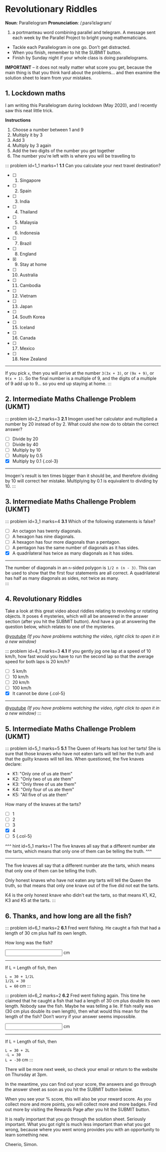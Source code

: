 # Revolutionary Riddles

<div class="dictionary">

__Noun__: Parallelogram
__Pronunciation__: /ˌparəˈlɛləɡram/

1. a portmanteau word combining parallel and telegram. A message sent each
week by the Parallel Project to bright young mathematicians.

</div>

* Tackle each Parallelogram in one go. Don’t get distracted.
* When you finish, remember to hit the SUBMIT button.
*	Finish by Sunday night if your whole class is doing parallelograms.

__IMPORTANT__ – it does not really matter what score you get, because the main thing is that you think hard about the problems... and then examine the solution sheet to learn from your mistakes.


## 1. Lockdown maths

I am writing this Parallelogram during lockdown (May 2020), and I recently saw this neat little trick.

__Instructions__

1. Choose a number between 1 and 9
2. Multiply it by 3
3. Add 3
4. Multiply by 3 again
5. Add the two digits of the number you get together
6. The number you're left with is where you will be travelling to

::: problem id=1_1 marks=1
__1.1__ Can you calculate your next travel destination?

* [ ] 1. Singapore
* [ ] 2. Spain
* [ ] 3. India
* [ ] 4. Thailand
* [ ] 5. Malaysia
* [ ] 6. Indonesia
* [ ] 7. Brazil
* [ ] 8. England
* [x] 9. Stay at home
* [ ] 10. Australia
* [ ] 11. Cambodia
* [ ] 12. Vietnam
* [ ] 13. Japan
* [ ] 14. South Korea
* [ ] 15. Iceland
* [ ] 16. Canada
* [ ] 17. Mexico
* [ ] 18. New Zealand

---

If you pick `x`, then you will arrive at the number `3(3x + 3)`, or `(9x + 9)`, or `9(x + 1)`. So the final number is a multiple of 9, and the digits of a multiple of 9 add up to 9... so you end up staying at home.
:::


## 2. Intermediate Maths Challenge Problem (UKMT)
<!--- (1999) Q04 --->

::: problem id=2_1 marks=3
__2.1__ Imogen used her calculator and multiplied a number by 20 instead of by 2. What could she now do to obtain the correct answer?

* [ ] Divide by 20
* [ ] Divide by 40
* [ ] Multiply by 10
* [ ] Multiply by 0.5
* [x] Multiply by 0.1
{.col-3}

---

Imogen's result is ten times bigger than it should be, and therefore dividing by 10 will correct her mistake. Multiplying by 0.1 is equivalent to dividing by 10.
:::


## 3.	Intermediate Maths Challenge Problem (UKMT)
<!--- (1999) Q14 --->

::: problem id=3_1 marks=4
__3.1__ Which of the following statements is false?

* [ ] An octagon has twenty diagonals.
* [ ] A hexagon has nine diagonals.
* [ ] A hexagon has four more diagonals than a pentagon.
* [ ] A pentagon has the same number of diagonals as it has sides.
* [x] A quadrilateral has twice as many diagonals as it has sides.

---

The number of diagonals in an `n`-sided polygon is `1/2 n (n - 3)`. This can be used to show that the first four statements are all correct. A quadrilateral has half as many diagonals as sides, not twice as many.   
:::


## 4.	Revolutionary Riddles

Take a look at this great video about riddles relating to revolving or rotating objects. It poses 4 mysteries, which will all be answered in the answer section (after you hit the SUBMIT button). And have a go at answering the question below, which relates to one of the mysteries.

@[youtube](HgCXdNhVC1Q?rel=0) _(If you have problems watching the video, right click to open it in a new window)_

::: problem id=4_1 marks=3
__4.1__ If you gently jog one lap at a speed of 10 km/h, how fast would you have to run the second lap so that the average speed for both laps is 20 km/h?

* [ ] 5 km/h
* [ ] 10 km/h
* [ ] 20 km/h
* [ ] 100 km/h
* [x] It cannot be done
{.col-5}

---

@[youtube](72DCj3BztG4?start=11&rel=0) _(If you have problems watching the video, right click to open it in a new window)_
:::


## 5. Intermediate Maths Challenge Problem (UKMT)
<!--- (1999) Q23 --->

::: problem id=5_1 marks=5
__5.1__ The Queen of Hearts has lost her tarts! She is sure that those knaves who have not eaten tarts will tell her the truth and that the guilty knaves will tell lies. When questioned, the five knaves declare:

- K1: "Only one of us ate them"
- K2: "Only two of us ate them"
- K3: "Only three of us ate them"
- K4: "Only four of us ate them"
- K5: "All five of us ate them"

How many of the knaves at the tarts?

* [ ] 1
* [ ] 2
* [ ] 3
* [x] 4
* [ ] 5
{.col-5}

^^^ hint id=5_1 marks=1
The five knaves all say that a different number ate the tarts, which means that only one of them can be telling the truth.
^^^

---

The five knaves all say that a different number ate the tarts, which means that only one of them can be telling the truth.  

Only honest knaves who have not eaten any tarts will tell the Queen the truth, so that means that only one knave out of the five did not eat the tarts.

K4 is the only honest knave who didn't eat the tarts, so that means K1, K2, K3 and K5 at the tarts.
:::


## 6. Thanks, and how long are all the fish?

::: problem id=6_1 marks=2
__6.1__ Fred went fishing.  He caught a fish that had a length of 30 cm plus half its own length.  

How long was the fish?

<input solution="60"/> cm

---

If L = Length of fish, then  

`L = 30 + 1/2L`  
`1/2L = 30`  
`L = 60` cm
:::

::: problem id=6_2 marks=2
__6.2__ Fred went fishing again. This time he claimed that he caught a fish that had a length of 30 cm plus double its own length. Nobody saw the fish. Maybe he was telling a lie. If fish really was (30 cm plus double its own length), then what would this mean for the length of the fish? Don’t worry if your answer seems impossible.

<input solution="-30"/> cm

---

If L = Length of fish, then  

`L = 30 + 2L`  
`-L = 30`  
`L = -30` cm
:::

There will be more next week, so check your email or return to the website on Thursday at 3pm.  

In the meantime, you can find out your score, the answers and go through the answer sheet as soon as you hit the SUBMIT button below.

When you see your % score, this will also be your reward score. As you collect more and more points, you will collect more and more badges. Find out more by visiting the Rewards Page after you hit the SUBMIT button.

It is really important that you go through the solution sheet. Seriously important. What you got right is much less important than what you got wrong, because where you went wrong provides you with an opportunity to learn something new.

Cheerio,
Simon.
